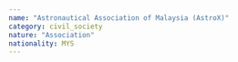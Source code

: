 ```yaml
---
name: "Astronautical Association of Malaysia (AstroX)"
category: civil_society
nature: "Association"
nationality: MYS
---
```

    
